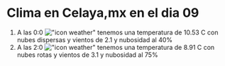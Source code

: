 # Clima en Celaya,mx en el dia 09

1. A las 0:0 !["icon weather"](http://openweathermap.org/img/w/03n.png) tenemos una temperatura de 10.53 C con nubes dispersas y  vientos de 2.1 y nubosidad al 40%
1. A las 2:0 !["icon weather"](http://openweathermap.org/img/w/04n.png) tenemos una temperatura de 8.91 C con nubes rotas y  vientos de 3.1 y nubosidad al 75%
